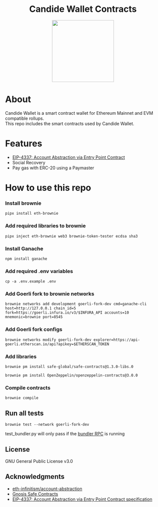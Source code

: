 <!-- PROJECT LOGO -->

<div align="center">
  <h1 align="center">Candide Wallet Contracts</h1>
</div>

<div align="center">
<img src="https://user-images.githubusercontent.com/7014833/203773780-04a0c8c0-93a6-43a4-bb75-570cb951dfa0.png" height =200>
</div>

# About

Candide Wallet is a smart contract wallet for Ethereum Mainnet and EVM compatible rollups.<br/>
This repo includes the smart contracts used by Candide Wallet.

# Features
- <a href="https://eips.ethereum.org/EIPS/eip-4337">EIP-4337: Account Abstraction via Entry Point Contract</a> 
- Social Recovery
- Pay gas with ERC-20 using a Paymaster

# How to use this repo

### Install brownie
```
pipx install eth-brownie
```

### Add required libraries to brownie
```
pipx inject eth-brownie web3 brownie-token-tester ecdsa sha3
```

### Install Ganache
```
npm install ganache
```

### Add required .env variables
```
cp -a .env.example .env
```

### Add Goerli fork to brownie networks
```
brownie networks add development goerli-fork-dev cmd=ganache-cli host=http://127.0.0.1 chain_id=5 fork=https://goerli.infura.io/v3/$INFURA_API accounts=10 mnemonic=brownie port=8545
```

### Add Goerli fork configs
```
brownie networks modify goerli-fork-dev explorer=https://api-goerli.etherscan.io/api?apikey=$ETHERSCAN_TOKEN
```
### Add libraries
```
brownie pm install safe-global/safe-contracts@1.3.0-libs.0

brownie pm install OpenZeppelin/openzeppelin-contracts@3.0.0
```
### Compile contracts
```
brownie compile
```

## Run all tests
```
brownie test --network goerli-fork-dev
```
test_bundler.py will only pass if the <a href='https://github.com/candidelabs/Candide-bundler-and-paymaster-RPC'>bundler RPC</a> is running 

<!-- LICENSE -->
## License

GNU General Public License v3.0

<!-- ACKNOWLEDGMENTS -->
## Acknowledgments
* <a href='https://github.com/eth-infinitism/account-abstraction'>eth-infinitism/account-abstraction</a>
* <a href='https://github.com/safe-global/safe-contracts'>Gnosis Safe Contracts</a>
* <a href='https://eips.ethereum.org/EIPS/eip-4337'>EIP-4337: Account Abstraction via Entry Point Contract specification </a>